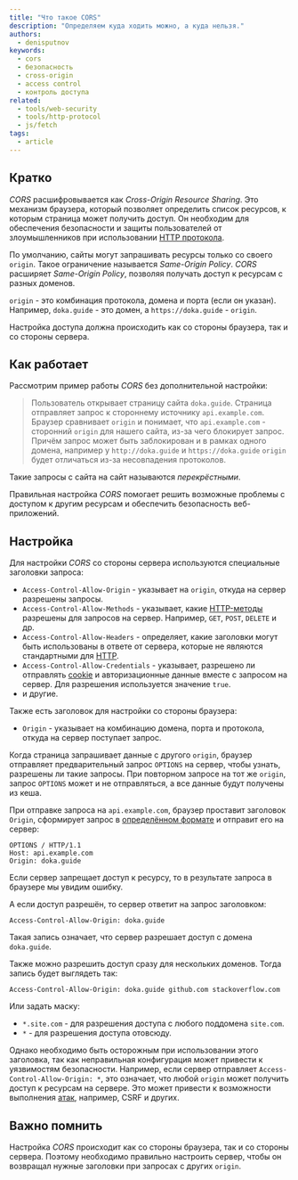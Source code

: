 ```yaml
---
title: "Что такое CORS"
description: "Определяем куда ходить можно, а куда нельзя."
authors:
  - denisputnov
keywords:
  - cors
  - безопасность
  - cross-origin
  - access control
  - контроль доступа
related:
  - tools/web-security
  - tools/http-protocol
  - js/fetch
tags:
  - article
---
```


## Кратко

_CORS_ расшифровывается как _Cross-Origin Resource Sharing_. Это механизм браузера, который позволяет определить список ресурсов, к которым страница может получить доступ. Он необходим для обеспечения безопасности и защиты пользователей от злоумышленников при использовании [HTTP протокола](/tools/http-protocol/).

По умолчанию, сайты могут запрашивать ресурсы только со своего `origin`. Такое ограничение называется _Same-Origin Policy_. _CORS_ расширяет _Same-Origin Policy_, позволяя получать доступ к ресурсам с разных доменов.

`origin` - это комбинация протокола, домена и порта (если он указан). Например, `doka.guide` - это домен, а `https://doka.guide` - `origin`.

Настройка доступа должна происходить как со стороны браузера, так и со стороны сервера.

## Как работает

Рассмотрим пример работы _CORS_ без дополнительной настройки:

> Пользователь открывает страницу сайта `doka.guide`. Страница отправляет запрос к стороннему источнику `api.example.com`.
> Браузер сравнивает `origin` и понимает, что `api.example.com` - сторонний `origin` для нашего сайта, из-за чего блокирует запрос. Причём запрос может быть заблокирован и в рамках одного домена, например у `http://doka.guide` и `https://doka.guide` `origin` будет отличаться из-за несовпадения протоколов.

Такие запросы с сайта на сайт называются _перекрёстными_.

Правильная настройка _CORS_ помогает решить возможные проблемы с доступом к другим ресурсам и обеспечить безопасность веб-приложений.

## Настройка

Для настройки _CORS_ со стороны сервера используются специальные заголовки запроса:
- `Access-Control-Allow-Origin` - указывает на `origin`, откуда на сервер разрешены запросы.
- `Access-Control-Allow-Methods` - указывает, какие [HTTP-методы](/tools/http-protocol/#startovaya-stroka) разрешены для запросов на сервер. Например, `GET`, `POST`, `DELETE` и др.
- `Access-Control-Allow-Headers` - определяет, какие заголовки могут быть использованы в ответе от сервера, которые не являются стандартными для [HTTP](/tools/http-protocol/).
- `Access-Control-Allow-Credentials` - указывает, разрешено ли отправлять [cookie](/js/cookie/) и авторизационные данные вместе с запросом на сервер. Для разрешения используется значение `true`.
- и другие.

Также есть заголовок для настройки со стороны браузера:
- `Origin` - указывает на комбинацию домена, порта и протокола, откуда на сервер поступает запрос.

Когда страница запрашивает данные с другого `origin`, браузер отправляет предварительный запрос `OPTIONS` на сервер, чтобы узнать, разрешены ли такие запросы. При повторном запросе на тот же `origin`, запрос `OPTIONS` может и не отправляться, а все данные будут получены из кеша.

При отправке запроса на `api.example.com`, браузер проставит заголовок `Origin`, сформирует запрос в [определённом формате](/tools/http-protocol/#format-soobshcheniya) и отправит его на сервер:
```
OPTIONS / HTTP/1.1
Host: api.example.com
Origin: doka.guide
```

Если сервер запрещает доступ к ресурсу, то в результате запроса в браузере мы увидим ошибку.

А если доступ разрешён, то сервер ответит на запрос заголовком:

`Access-Control-Allow-Origin: doka.guide`

Такая запись означает, что сервер разрешает доступ с домена `doka.guide`.

Также можно разрешить доступ сразу для нескольких доменов. Тогда запись будет выглядеть так:

`Access-Control-Allow-Origin: doka.guide github.com stackoverflow.com`

Или задать маску:
- `*.site.com` - для разрешения доступа с любого поддомена `site.com`.
- `*` - для разрешения доступа отовсюду.

Однако необходимо быть осторожным при использовании этого заголовка, так как неправильная конфигурация может привести к уязвимостям безопасности. Например, если сервер отправляет `Access-Control-Allow-Origin: *`, это означает, что любой `origin` может получить доступ к ресурсам на сервере. Это может привести к возможности выполнения [атак](/tools/web-security/), например, CSRF и других.

## Важно помнить

Настройка _CORS_ происходит как со стороны браузера, так и со стороны сервера. Поэтому необходимо правильно настроить сервер, чтобы он возвращал нужные заголовки при запросах с других `origin`.
